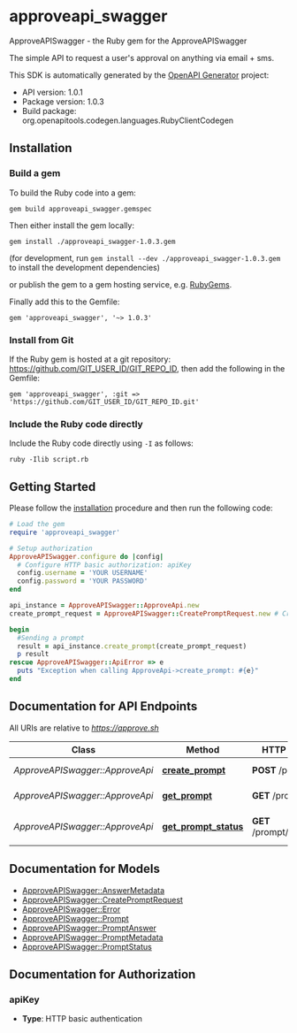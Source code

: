# approveapi_swagger

ApproveAPISwagger - the Ruby gem for the ApproveAPISwagger

The simple API to request a user's approval on anything via email + sms.

This SDK is automatically generated by the [OpenAPI Generator](https://openapi-generator.tech) project:

- API version: 1.0.1
- Package version: 1.0.3
- Build package: org.openapitools.codegen.languages.RubyClientCodegen

## Installation

### Build a gem

To build the Ruby code into a gem:

```shell
gem build approveapi_swagger.gemspec
```

Then either install the gem locally:

```shell
gem install ./approveapi_swagger-1.0.3.gem
```
(for development, run `gem install --dev ./approveapi_swagger-1.0.3.gem` to install the development dependencies)

or publish the gem to a gem hosting service, e.g. [RubyGems](https://rubygems.org/).

Finally add this to the Gemfile:

    gem 'approveapi_swagger', '~> 1.0.3'

### Install from Git

If the Ruby gem is hosted at a git repository: https://github.com/GIT_USER_ID/GIT_REPO_ID, then add the following in the Gemfile:

    gem 'approveapi_swagger', :git => 'https://github.com/GIT_USER_ID/GIT_REPO_ID.git'

### Include the Ruby code directly

Include the Ruby code directly using `-I` as follows:

```shell
ruby -Ilib script.rb
```

## Getting Started

Please follow the [installation](#installation) procedure and then run the following code:
```ruby
# Load the gem
require 'approveapi_swagger'

# Setup authorization
ApproveAPISwagger.configure do |config|
  # Configure HTTP basic authorization: apiKey
  config.username = 'YOUR USERNAME'
  config.password = 'YOUR PASSWORD'
end

api_instance = ApproveAPISwagger::ApproveApi.new
create_prompt_request = ApproveAPISwagger::CreatePromptRequest.new # CreatePromptRequest | 

begin
  #Sending a prompt
  result = api_instance.create_prompt(create_prompt_request)
  p result
rescue ApproveAPISwagger::ApiError => e
  puts "Exception when calling ApproveApi->create_prompt: #{e}"
end

```

## Documentation for API Endpoints

All URIs are relative to *https://approve.sh*

Class | Method | HTTP request | Description
------------ | ------------- | ------------- | -------------
*ApproveAPISwagger::ApproveApi* | [**create_prompt**](docs/ApproveApi.md#create_prompt) | **POST** /prompt | Sending a prompt
*ApproveAPISwagger::ApproveApi* | [**get_prompt**](docs/ApproveApi.md#get_prompt) | **GET** /prompt/{id} | Retrieve a prompt
*ApproveAPISwagger::ApproveApi* | [**get_prompt_status**](docs/ApproveApi.md#get_prompt_status) | **GET** /prompt/{id}/status | Check prompt status


## Documentation for Models

 - [ApproveAPISwagger::AnswerMetadata](docs/AnswerMetadata.md)
 - [ApproveAPISwagger::CreatePromptRequest](docs/CreatePromptRequest.md)
 - [ApproveAPISwagger::Error](docs/Error.md)
 - [ApproveAPISwagger::Prompt](docs/Prompt.md)
 - [ApproveAPISwagger::PromptAnswer](docs/PromptAnswer.md)
 - [ApproveAPISwagger::PromptMetadata](docs/PromptMetadata.md)
 - [ApproveAPISwagger::PromptStatus](docs/PromptStatus.md)


## Documentation for Authorization


### apiKey

- **Type**: HTTP basic authentication


